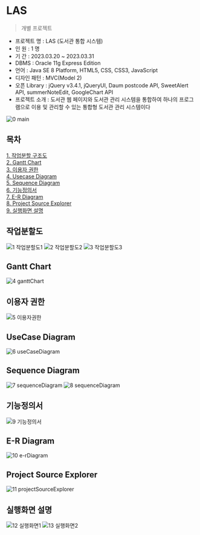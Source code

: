 # LAS

> 개별 프로젝트

- 프로젝트 명 : LAS (도서관 통합 시스템)
- 인 원 : 1 명
- 기 간 : 2023.03.20 ~ 2023.03.31
- DBMS : Oracle 11g Express Edition
- 언어 : Java SE 8 Platform, HTML5, CSS, CSS3, JavaScript
- 디자인 패턴 : MVC(Model 2)
- 오픈 Library : jQuery v3.4.1, jQueryUI, Daum postcode API, SweetAlert API, summerNoteEdit, GoogleChart API
- 프로젝트 소개 : 도서관 웹 페이지와 도서관 관리 시스템을 통합하여 하나의 프로그램으로 이용 및 관리할 수 있는 통합형 도서관 관리 시스템이다 <br>

![0 main](https://user-images.githubusercontent.com/79974632/228998539-3445dc89-a509-4421-84ef-402b4b38dcf2.jpg)

## 목차
[1. 작업분할 구조도](https://github.com/yisy0703/las#%EC%9E%91%EC%97%85%EB%B6%84%ED%95%A0%EB%8F%84)<br>
[2. Gantt Chart](https://github.com/yisy0703/las#gantt-chart)<br>
[3. 이용자 권한](https://github.com/yisy0703/las#%EC%9D%B4%EC%9A%A9%EC%9E%90-%EA%B6%8C%ED%95%9C)<br>
[4. Usecase Diagram](https://github.com/yisy0703/las#usecase-diagram)<br>
[5. Sequence Diagram](https://github.com/yisy0703/las#sequence-diagram)<br>
[6. 기능정의서](https://github.com/yisy0703/las#%EA%B8%B0%EB%8A%A5%EC%A0%95%EC%9D%98%EC%84%9C)<br>
[7. E-R Diagram](https://github.com/yisy0703/las#e-r-diagram)<br>
[8. Project Source Explorer](https://github.com/yisy0703/las#project-source-explorer)<br>
[9. 실행화면 설명](https://github.com/yisy0703/las#%EC%8B%A4%ED%96%89%ED%99%94%EB%A9%B4-%EC%84%A4%EB%AA%85)<br>

## 작업분할도
![1 작업분할도1](https://user-images.githubusercontent.com/79974632/228998651-bc41af8f-c74a-4e51-90ce-682118f3868e.JPG)
![2 작업분할도2](https://user-images.githubusercontent.com/79974632/228998769-e95519dd-97db-44ac-9323-005924e1c23b.JPG)
![3 작업분할도3](https://user-images.githubusercontent.com/79974632/228998785-690a2c52-dcfe-4aa8-a830-90b8dd7d64cd.JPG)

## Gantt Chart
![4 ganttChart](https://user-images.githubusercontent.com/79974632/228998806-6983d53c-570d-4e55-913c-9749a9cd8ff8.JPG)

## 이용자 권한
![5 이용자권한](https://user-images.githubusercontent.com/79974632/228998840-ba9d5e3f-e8d9-446a-b260-3bd8d2c098b4.JPG)

## UseCase Diagram
![6 useCaseDiagram](https://user-images.githubusercontent.com/79974632/228998868-c86ba4c8-f73d-484c-b331-a5a61c7d5d08.JPG)

## Sequence Diagram
![7 sequenceDiagram](https://user-images.githubusercontent.com/79974632/228998884-26556683-7b44-4433-8c1a-207244734509.JPG)
![8 sequenceDiagram](https://user-images.githubusercontent.com/79974632/228998905-622d5313-78a4-40ef-800d-90c1faf1fb57.JPG)

## 기능정의서
![9 기능정의서](https://user-images.githubusercontent.com/79974632/228998918-be3e165f-5a24-4103-8314-59eddb0a40bc.JPG)

## E-R Diagram
![10 e-rDiagram](https://user-images.githubusercontent.com/79974632/228998943-fec32d47-b04c-40e1-a1a6-980c5a009f29.JPG)

## Project Source Explorer
![11 projectSourceExplorer](https://user-images.githubusercontent.com/79974632/228998958-611146b4-fb5c-4bf0-b879-0a458a97a2ac.JPG)

## 실행화면 설명
![12 실행화면1](https://user-images.githubusercontent.com/79974632/228998983-50865bc4-4d91-46d5-b64b-f3121e702e6e.JPG)
![13 실행화면2](https://user-images.githubusercontent.com/79974632/228999011-8748d05d-6c21-4e93-a5eb-5a03b3859b8a.JPG)







